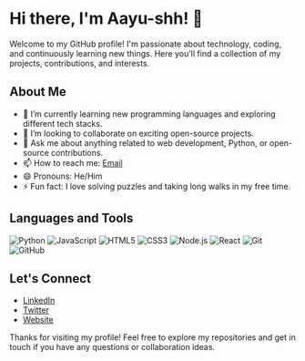 # Hi there, I'm Aayu-shh! 👋

Welcome to my GitHub profile! I'm passionate about technology, coding, and continuously learning new things. Here you'll find a collection of my projects, contributions, and interests.

## About Me

- 🌱 I’m currently learning new programming languages and exploring different tech stacks.
- 👯 I’m looking to collaborate on exciting open-source projects.
- 💬 Ask me about anything related to web development, Python, or open-source contributions.
- 📫 How to reach me: [Email](mailto:aayush28.official@gmail.com)
- 😄 Pronouns: He/Him
- ⚡ Fun fact: I love solving puzzles and taking long walks in my free time.


## Languages and Tools

![Python](https://img.shields.io/badge/-Python-3776AB?style=flat-square&logo=python&logoColor=white)
![JavaScript](https://img.shields.io/badge/-JavaScript-F7DF1E?style=flat-square&logo=javascript&logoColor=black)
![HTML5](https://img.shields.io/badge/-HTML5-E34F26?style=flat-square&logo=html5&logoColor=white)
![CSS3](https://img.shields.io/badge/-CSS3-1572B6?style=flat-square&logo=css3&logoColor=white)
![Node.js](https://img.shields.io/badge/-Node.js-339933?style=flat-square&logo=node.js&logoColor=white)
![React](https://img.shields.io/badge/-React-61DAFB?style=flat-square&logo=react&logoColor=black)
![Git](https://img.shields.io/badge/-Git-F05032?style=flat-square&logo=git&logoColor=white)
![GitHub](https://img.shields.io/badge/-GitHub-181717?style=flat-square&logo=github&logoColor=white)

## Let's Connect

- [LinkedIn](https://www.linkedin.com/in/aayush28)
- [Twitter](https://x.com/AAYUSHAGRAWAL17) 
- [Website](https://trackmyexpense.site)

Thanks for visiting my profile! Feel free to explore my repositories and get in touch if you have any questions or collaboration ideas.
